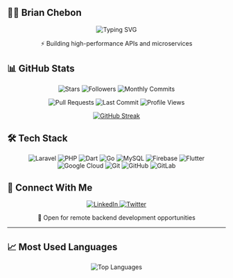 ## 👨‍💻 Brian Chebon

<p align="center">
  <img src="https://readme-typing-svg.herokuapp.com?font=Fira+Code&pause=1000&color=6A5ACD&center=true&vCenter=true&width=435&lines=Backend+Developer;Laravel+%7C+Dart+%7C+Golang" alt="Typing SVG" />
</p>

<div align="center">
  
  ⚡ Building high-performance APIs and microservices

</div>

## 📊 GitHub Stats

<div align="center">

<p align="center">
  <img src="https://img.shields.io/badge/dynamic/json?color=gray&label=STARS&query=%24.stars&url=https://api.github-star-counter.workers.dev/user/brian-chebon&style=flat-square" alt="Stars"/>
  <img src="https://img.shields.io/github/followers/brian-chebon?label=FOLLOWERS&style=flat-square" alt="Followers"/>
  <img src="https://img.shields.io/github/commit-activity/m/brian-chebon/brian-chebon?label=MONTHLY%20COMMITS&style=flat-square" alt="Monthly Commits"/>
</p>

<p align="center">
  <img src="https://img.shields.io/github/issues-pr/brian-chebon/brian-chebon?label=PULL%20REQUESTS&style=flat-square" alt="Pull Requests"/>
  <img src="https://img.shields.io/github/last-commit/brian-chebon/brian-chebon?label=LAST%20COMMIT&style=flat-square" alt="Last Commit"/>
  <img src="https://komarev.com/ghpvc/?username=brian-chebon&style=flat-square&label=PROFILE%20VIEWS" alt="Profile Views"/>
</p>

[![GitHub Streak](https://streak-stats.demolab.com/?user=brian-chebon&theme=tokyonight&hide_border=true)](https://git.io/streak-stats)

</div>

## 🛠️ Tech Stack

<div align="center">

![Laravel](https://img.shields.io/badge/LARAVEL-FF2D20?style=for-the-badge&logo=laravel&logoColor=white)
![PHP](https://img.shields.io/badge/PHP-777BB4?style=for-the-badge&logo=php&logoColor=white)
![Dart](https://img.shields.io/badge/DART-0175C2?style=for-the-badge&logo=dart&logoColor=white)
![Go](https://img.shields.io/badge/GO-00ADD8?style=for-the-badge&logo=go&logoColor=white)
![MySQL](https://img.shields.io/badge/MYSQL-4479A1?style=for-the-badge&logo=mysql&logoColor=white)
![Firebase](https://img.shields.io/badge/FIREBASE-FFCA28?style=for-the-badge&logo=firebase&logoColor=black)
![Flutter](https://img.shields.io/badge/FLUTTER-02569B?style=for-the-badge&logo=flutter&logoColor=white)
![Google Cloud](https://img.shields.io/badge/GOOGLE_CLOUD-4285F4?style=for-the-badge&logo=google-cloud&logoColor=white)
![Git](https://img.shields.io/badge/GIT-F05032?style=for-the-badge&logo=git&logoColor=white)
![GitHub](https://img.shields.io/badge/GITHUB-181717?style=for-the-badge&logo=github&logoColor=white)
![GitLab](https://img.shields.io/badge/GITLAB-FCA121?style=for-the-badge&logo=gitlab&logoColor=white)

</div>

## 🤝 Connect With Me

<div align="center">
  <a href="https://www.linkedin.com/in/brianchebon">
    <img src="https://img.shields.io/badge/LINKEDIN-0077B5?style=for-the-badge&logo=linkedin&logoColor=white" alt="LinkedIn"/>
  </a>
  <a href="https://twitter.com/developerbrian">
    <img src="https://img.shields.io/badge/TWITTER-1DA1F2?style=for-the-badge&logo=twitter&logoColor=white" alt="Twitter"/>
  </a>
</div>

<div align="center">
  
  💼 Open for remote backend development opportunities
  
</div>

---

## 📈 Most Used Languages

<div align="center">
  <img src="https://github-readme-stats.vercel.app/api/top-langs/?username=brian-chebon&layout=compact&theme=tokyonight&hide_border=true" alt="Top Languages" />
</div>
